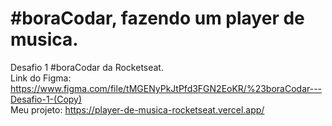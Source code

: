 # #boraCodar, fazendo um player de musica.
Desafio 1 #boraCodar da Rocketseat. <br>
Link do Figma: https://www.figma.com/file/tMGENyPkJtPfd3FGN2EoKR/%23boraCodar---Desafio-1-(Copy) <br>
Meu projeto: https://player-de-musica-rocketseat.vercel.app/
